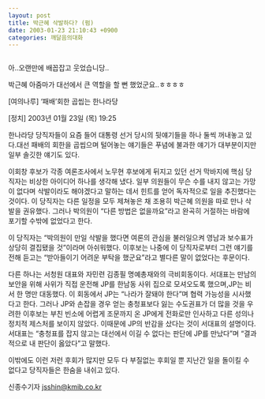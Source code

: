 ```yaml
---
layout: post
title: 박근혜 삭발하다? (펌)
date: 2003-01-23 21:10:43 +0900
categories: 깨달음의대화
---
```

<img src="./assets/attach/images/198/994/1043323843.jpg" border="0" alt="" />  
  
아..오랜만에 배꼽잡고 웃었습니당..
  
박근혜 아줌마가 대선에서 큰 역할을 할 뻔 했었군요..ㅎㅎㅎㅎ
  

  
[여의나루] ‘패배’회한 곱씹는 한나라당
  
[정치] 2003년 01월 23일 (목) 19:25
  

  
한나라당 당직자들이 요즘 들어 대통령 선거 당시의 뒷얘기들을 하나 둘씩 꺼내놓고 있다.대선 패배의 회한을 곱씹으며 털어놓는 얘기들은 푸념에 불과한 얘기가 대부분이지만 일부 솔깃한 얘기도 있다.
  
이회창 후보가 각종 여론조사에서 노무현 후보에게 뒤지고 있던 선거 막바지에 핵심 당직자는 비상한 아이디어 하나를 생각해 냈다. 일부 의원들이 무슨 수를 내지 않고는 가망이 없다며 삭발이라도 해야겠다고 말하는 데서 힌트를 얻어 독자적으로 일을 추진했다는 것이다. 이 당직자는 다른 일정을 모두 제쳐놓은 채 조용히 박근혜 의원을 따로 만나 삭발을 권유했다. 그러나 박의원이 “다른 방법은 없을까요”라고 완곡히 거절하는 바람에 포기할 수밖에 없었다고 한다.
  

  
이 당직자는 “박의원이 만일 삭발을 했다면 여론의 관심을 불러일으켜 영남과 보수표가 상당히 결집됐을 것”이라며 아쉬워했다. 이후보는 나중에 이 당직자로부터 그런 얘기를 전해 듣고는 “받아들이기 어려운 부탁을 했군요”라고 별다른 말이 없었다는 후문이다.
  

  
다른 하나는 서청원 대표와 자민련 김종필 명예총재와의 극비회동이다. 서대표는 만남의 보안을 위해 사위가 직접 운전해 JP를 한남동 사위 집으로 모셔오도록 했으며,JP는 비서 한 명만 대동했다. 이 회동에서 JP는 “나라가 잘돼야 한다”며 협력 가능성을 시사했다고 한다. 그러나 JP와 손잡을 경우 얻는 충청표보다 잃는 수도권표가 더 많을 것을 우려한 이후보는 부친 빈소에 어렵게 조문까지 온 JP에게 전화로만 인사하고 다른 성의나 정치적 제스처를 보이지 않았다. 이때문에 JP의 반감을 샀다는 것이 서대표의 설명이다. 서대표는 “충청표를 잡지 않고는 대선에서 이길 수 없다는 판단에 JP를 만났다”며 “결과적으로 내 판단이 옳았다”고 말했다.
  

  
이밖에도 이런 저런 후회가 많지만 모두 다 부질없는 후회일 뿐 지난간 일을 돌이킬 수 없다고 당직자들은 한숨을 내쉬고 있다.
  

  
신종수기자 jsshin@kmib.co.kr
